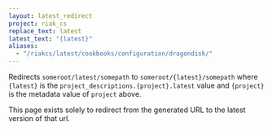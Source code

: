 ```yaml
---
layout: latest_redirect
project: riak_cs
replace_text: latest
latest_text: "{latest}"
aliases:
  - "/riakcs/latest/cookbooks/configuration/dragondisk/"
---
```


Redirects `someroot/latest/somepath` to `someroot/{latest}/somepath` 
where `{latest}` is the `project_descriptions.{project}.latest` value
and `{project}` is the metadata value of `project` above.

This page exists solely to redirect from the generated URL to the latest version of
that url.



